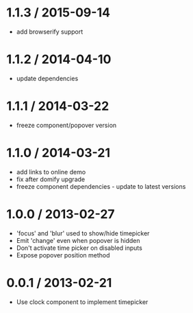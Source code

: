 
1.1.3 / 2015-09-14
==================

 * add browserify support

1.1.2 / 2014-04-10
==================

 * update dependencies

1.1.1 / 2014-03-22
==================

 * freeze component/popover version

1.1.0 / 2014-03-21
==================

 * add links to online demo
 * fix after domify upgrade
 * freeze component dependencies - update to latest versions

1.0.0 / 2013-02-27 
==================

 * 'focus' and 'blur' used to show/hide timepicker
 * Emit 'change' even when popover is hidden
 * Don't activate time picker on disabled inputs
 * Expose popover position method

0.0.1 / 2013-02-21 
==================

 * Use clock component to implement timepicker
